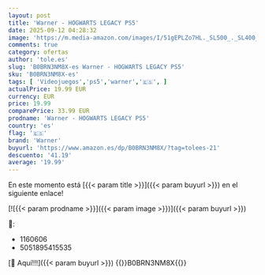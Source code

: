 ```yaml
---
layout: post
title: 'Warner - HOGWARTS LEGACY PS5'
date: 2025-09-12 04:28:32
image: 'https://m.media-amazon.com/images/I/51gEPLZo7HL._SL500_._SL400_.jpg'
comments: true
category: ofertas
author: 'tole.es'
slug: 'B0BRN3NM8X-es Warner - HOGWARTS LEGACY PS5'
sku: 'B0BRN3NM8X-es'
tags: [ 'Videojuegos','ps5','warner','🇪🇸', ]
actualPrice: 19.99 EUR
currency: EUR
price: 19.99
comparePrice: 33.99 EUR
prodname: 'Warner - HOGWARTS LEGACY PS5'
country: 'es'
flag: '🇪🇸'
brand: 'Warner'
buyurl: 'https://www.amazon.es/dp/B0BRN3NM8X/?tag=tolees-21'
descuento: '41.19'
average: '19.99'
---
```


En este momento está [{{< param title >}}]({{< param buyurl >}}) en el siguiente enlace!

[![{{< param prodname >}}]({{< param image >}})]({{< param buyurl >}})

🔎:

- 1160606
- 5051895415535

[🛒 Aquí!!!]({{< param buyurl >}})
{{<world>}}B0BRN3NM8X{{</world>}}
